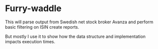 # Furry-waddle

This will parse output from Swedish net stock broker Avanza and perform basic filtering on ISIN create reports.

But mostly I use it to show how the data structure and implementation impacts execution times.
